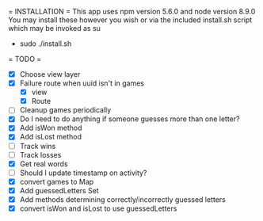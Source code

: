  = INSTALLATION =
This app uses npm version 5.6.0 and node version 8.9.0
You may install these however you wish or via the included install.sh script which may be invoked as su
- sudo ./install.sh

 
 = TODO =
* [X] Choose view layer
* [X] Failure route when uuid isn't in games
  * [X] view
  * [X] Route
* [ ] Cleanup games periodically
* [X] Do I need to do anything if someone guesses more than one letter?
* [X] Add isWon method
* [X] Add isLost method
* [ ] Track wins
* [ ] Track losses
* [X] Get real words
* [ ] Should I update timestamp on activity?
* [X] convert games to Map
* [X] Add guessedLetters Set
* [X] Add methods determining correctly/incorrectly guessed letters
* [X] convert isWon and isLost to use guessedLetters
